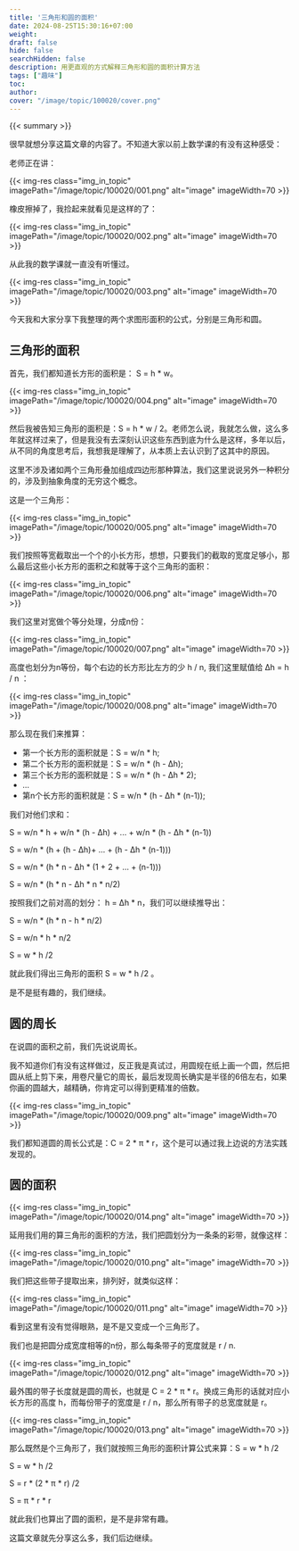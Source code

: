 ```yaml
---
title: '三角形和圆的面积'
date: 2024-08-25T15:30:16+07:00
weight: 
draft: false
hide: false
searchHidden: false
description: 用更直观的方式解释三角形和圆的面积计算方法
tags: ["趣味"]
toc: 
author:
cover: "/image/topic/100020/cover.png"
---
```


{{< summary >}}


很早就想分享这篇文章的内容了。不知道大家以前上数学课的有没有这种感受：

老师正在讲：

{{< img-res class="img_in_topic" imagePath="/image/topic/100020/001.png" alt="image" imageWidth=70 >}}

橡皮擦掉了，我捡起来就看见是这样的了：

{{< img-res class="img_in_topic" imagePath="/image/topic/100020/002.png" alt="image" imageWidth=70 >}}

从此我的数学课就一直没有听懂过。

{{< img-res class="img_in_topic" imagePath="/image/topic/100020/003.png" alt="image" imageWidth=70 >}}


今天我和大家分享下我整理的两个求图形面积的公式，分别是三角形和圆。

## 三角形的面积

首先，我们都知道长方形的面积是： S = h * w。

{{< img-res class="img_in_topic" imagePath="/image/topic/100020/004.png" alt="image" imageWidth=70 >}}

然后我被告知三角形的面积是：S = h * w / 2。老师怎么说，我就怎么做，这么多年就这样过来了，但是我没有去深刻认识这些东西到底为什么是这样，多年以后，从不同的角度思考后，我想我是理解了，从本质上去认识到了这其中的原因。

这里不涉及诸如两个三角形叠加组成四边形那种算法，我们这里说说另外一种积分的，涉及到抽象角度的无穷这个概念。

这是一个三角形：

{{< img-res class="img_in_topic" imagePath="/image/topic/100020/005.png" alt="image" imageWidth=70 >}}

我们按照等宽截取出一个个的小长方形，想想，只要我们的截取的宽度足够小，那么最后这些小长方形的面积之和就等于这个三角形的面积：

{{< img-res class="img_in_topic" imagePath="/image/topic/100020/006.png" alt="image" imageWidth=70 >}}

我们这里对宽做个等分处理，分成n份：

{{< img-res class="img_in_topic" imagePath="/image/topic/100020/007.png" alt="image" imageWidth=70 >}}

高度也划分为n等份，每个右边的长方形比左方的少 h / n, 我们这里赋值给 Δh = h / n ：

{{< img-res class="img_in_topic" imagePath="/image/topic/100020/008.png" alt="image" imageWidth=70 >}}

那么现在我们来推算：

- 第一个长方形的面积就是：S = w/n * h;
- 第二个长方形的面积就是：S = w/n * (h - Δh);
- 第三个长方形的面积就是：S = w/n * (h - Δh * 2);
- ...
- 第n个长方形的面积就是：S = w/n * (h - Δh * (n-1));

我们对他们求和：

S = w/n * h + w/n * (h - Δh) + ... + w/n * (h - Δh * (n-1))

S = w/n * (h + (h - Δh)+ ... + (h - Δh * (n-1)))

S = w/n * (h * n - Δh * (1 + 2 + ... + (n-1)))

S = w/n * (h * n - Δh * n * n/2)

按照我们之前对高的划分： h = Δh * n，我们可以继续推导出：

S = w/n * (h * n - h * n/2)

S = w/n * h * n/2

S = w * h /2

就此我们得出三角形的面积 S = w * h /2 。

是不是挺有趣的，我们继续。

## 圆的周长

在说圆的面积之前，我们先说说周长。

我不知道你们有没有这样做过，反正我是真试过，用圆规在纸上画一个圆，然后把圆从纸上剪下来，用卷尺量它的周长，最后发现周长确实是半径的6倍左右，如果你画的圆越大，越精确，你肯定可以得到更精准的倍数。

{{< img-res class="img_in_topic" imagePath="/image/topic/100020/009.png" alt="image" imageWidth=70 >}}

我们都知道圆的周长公式是：C = 2 * π * r，这个是可以通过我上边说的方法实践发现的。

## 圆的面积

{{< img-res class="img_in_topic" imagePath="/image/topic/100020/014.png" alt="image" imageWidth=70 >}}

延用我们用的算三角形的面积的方法，我们把圆划分为一条条的彩带，就像这样：

{{< img-res class="img_in_topic" imagePath="/image/topic/100020/010.png" alt="image" imageWidth=70 >}}

我们把这些带子提取出来，排列好，就类似这样：

{{< img-res class="img_in_topic" imagePath="/image/topic/100020/011.png" alt="image" imageWidth=70 >}}

看到这里有没有觉得眼熟，是不是又变成一个三角形了。

我们也是把圆分成宽度相等的n份，那么每条带子的宽度就是 r / n.

{{< img-res class="img_in_topic" imagePath="/image/topic/100020/012.png" alt="image" imageWidth=70 >}}

最外围的带子长度就是圆的周长，也就是 C = 2 * π * r。换成三角形的话就对应小长方形的高度 h，而每份带子的宽度是 r / n，那么所有带子的总宽度就是 r。

{{< img-res class="img_in_topic" imagePath="/image/topic/100020/013.png" alt="image" imageWidth=70 >}}

那么既然是个三角形了，我们就按照三角形的面积计算公式来算：S = w * h /2 

S = w * h /2 

S = r * (2 * π * r) /2 

S = π * r * r

就此我们也算出了圆的面积，是不是非常有趣。

这篇文章就先分享这么多，我们后边继续。